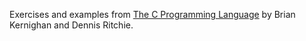 Exercises and examples from [The C Programming Language][1] by Brian Kernighan and Dennis Ritchie.


[1]: http://www.amazon.com/Programming-Language-Brian-W-Kernighan/dp/0131103628/ref=sr_1_1?ie=UTF8&qid=1439979898&sr=8-1&keywords=the+C+programming+language
